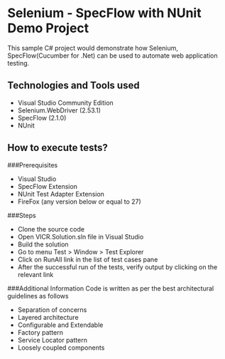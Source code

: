 # Selenium - SpecFlow with NUnit Demo Project

This sample C# project would demonstrate how Selenium, SpecFlow(Cucumber for .Net) can be used to automate web application testing. 

## Technologies and Tools used
- Visual Studio Community Edition
- Selenium.WebDriver (2.53.1)
- SpecFlow (2.1.0)
- NUnit

## How to execute tests?
###Prerequisites
- Visual Studio
- SpecFlow Extension
- NUnit Test Adapter Extension
- FireFox (any version below or equal to 27)

###Steps
- Clone the source code
- Open VICR.Solution.sln file in Visual Studio
- Build the solution
- Go to menu Test > Window > Test Explorer
- Click on RunAll link in the list of test cases pane
- After the successful run of the tests, verify output by clicking on the relevant link

###Additional Information
Code is written as per the best architectural guidelines as follows
- Separation of concerns
- Layered architecture
- Configurable and Extendable
- Factory pattern
- Service Locator pattern
- Loosely coupled components
